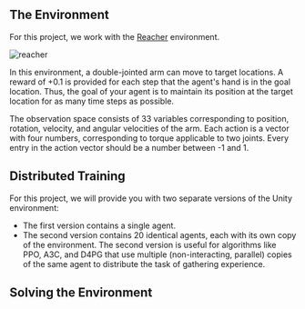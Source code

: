 ## The Environment

For this project, we work with the [Reacher](https://github.com/Unity-Technologies/ml-agents/blob/main/docs/Learning-Environment-Examples.md#reacher) environment.

![reacher](https://user-images.githubusercontent.com/89017449/134245801-9049626a-1597-47e3-9ec9-07784852dac4.gif)


In this environment, a double-jointed arm can move to target locations. A reward of +0.1 is provided for each step that the agent's hand is in the goal location. Thus, the goal of your agent is to maintain its position at the target location for as many time steps as possible.

The observation space consists of 33 variables corresponding to position, rotation, velocity, and angular velocities of the arm. Each action is a vector with four numbers, corresponding to torque applicable to two joints. Every entry in the action vector should be a number between -1 and 1.

## Distributed Training

For this project, we will provide you with two separate versions of the Unity environment:

- The first version contains a single agent.
- The second version contains 20 identical agents, each with its own copy of the environment.
The second version is useful for algorithms like PPO, A3C, and D4PG that use multiple (non-interacting, parallel) copies of the same agent to distribute the task of gathering experience.

## Solving the Environment
